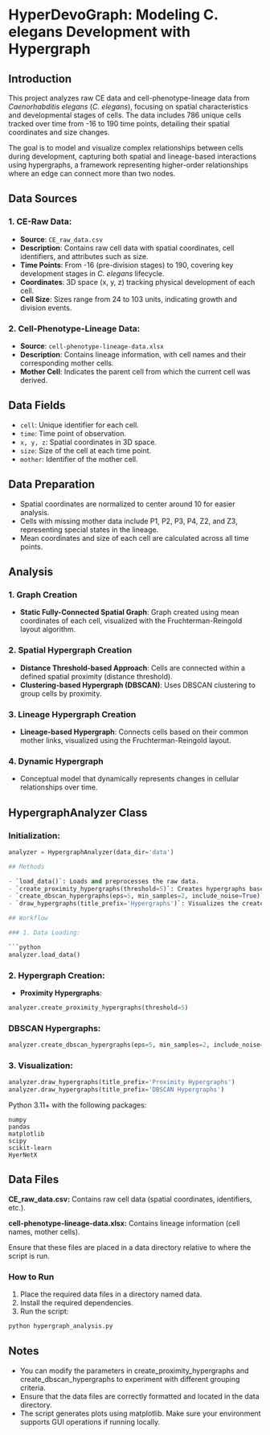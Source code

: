 # HyperDevoGraph: Modeling C. elegans Development with Hypergraph

## Introduction

This project analyzes raw CE data and cell-phenotype-lineage data from _Caenorhabditis elegans_ (_C. elegans_), focusing on spatial characteristics and developmental stages of cells. The data includes 786 unique cells tracked over time from -16 to 190 time points, detailing their spatial coordinates and size changes. 

The goal is to model and visualize complex relationships between cells during development, capturing both spatial and lineage-based interactions using hypergraphs, a framework representing higher-order relationships where an edge can connect more than two nodes.

## Data Sources

### 1. CE-Raw Data:
- **Source**: `CE_raw_data.csv`
- **Description**: Contains raw cell data with spatial coordinates, cell identifiers, and attributes such as size.
- **Time Points**: From -16 (pre-division stages) to 190, covering key development stages in _C. elegans_ lifecycle.
- **Coordinates**: 3D space (x, y, z) tracking physical development of each cell.
- **Cell Size**: Sizes range from 24 to 103 units, indicating growth and division events.

### 2. Cell-Phenotype-Lineage Data:
- **Source**: `cell-phenotype-lineage-data.xlsx`
- **Description**: Contains lineage information, with cell names and their corresponding mother cells.
- **Mother Cell**: Indicates the parent cell from which the current cell was derived.

## Data Fields
- `cell`: Unique identifier for each cell.
- `time`: Time point of observation.
- `x, y, z`: Spatial coordinates in 3D space.
- `size`: Size of the cell at each time point.
- `mother`: Identifier of the mother cell.

## Data Preparation
- Spatial coordinates are normalized to center around 10 for easier analysis.
- Cells with missing mother data include P1, P2, P3, P4, Z2, and Z3, representing special states in the lineage.
- Mean coordinates and size of each cell are calculated across all time points.

## Analysis

### 1. **Graph Creation**
- **Static Fully-Connected Spatial Graph**: Graph created using mean coordinates of each cell, visualized with the Fruchterman-Reingold layout algorithm.

### 2. **Spatial Hypergraph Creation**
- **Distance Threshold-based Approach**: Cells are connected within a defined spatial proximity (distance threshold). 
- **Clustering-based Hypergraph (DBSCAN)**: Uses DBSCAN clustering to group cells by proximity.

### 3. **Lineage Hypergraph Creation**
- **Lineage-based Hypergraph**: Connects cells based on their common mother links, visualized using the Fruchterman-Reingold layout.

### 4. **Dynamic Hypergraph**
- Conceptual model that dynamically represents changes in cellular relationships over time.

## HypergraphAnalyzer Class

### Initialization:
```python
analyzer = HypergraphAnalyzer(data_dir='data')

## Methods

- `load_data()`: Loads and preprocesses the raw data.
- `create_proximity_hypergraphs(threshold=5)`: Creates hypergraphs based on a spatial distance threshold.
- `create_dbscan_hypergraphs(eps=5, min_samples=2, include_noise=True)`: Creates DBSCAN clustering hypergraphs based on spatial proximity.
- `draw_hypergraphs(title_prefix='Hypergraphs')`: Visualizes the created hypergraphs.

## Workflow

### 1. Data Loading:

```python
analyzer.load_data()
```

### 2. Hypergraph Creation:

- **Proximity Hypergraphs**:

```python
analyzer.create_proximity_hypergraphs(threshold=5)
```
### DBSCAN Hypergraphs:

```python
analyzer.create_dbscan_hypergraphs(eps=5, min_samples=2, include_noise=True)
```
### 3. Visualization:
```python
analyzer.draw_hypergraphs(title_prefix='Proximity Hypergraphs')
analyzer.draw_hypergraphs(title_prefix='DBSCAN Hypergraphs')
```


Python 3.11+ with the following packages:

    numpy
    pandas
    matplotlib
    scipy
    scikit-learn
    HyerNetX


## Data Files

**CE_raw_data.csv:** Contains raw cell data (spatial coordinates, identifiers, etc.).

**cell-phenotype-lineage-data.xlsx:** Contains lineage information (cell names, mother cells).

Ensure that these files are placed in a data directory relative to where the script is run.

### How to Run

1. Place the required data files in a directory named data.
2. Install the required dependencies.
3. Run the script:
```python
python hypergraph_analysis.py
```

## Notes
- You can modify the parameters in create_proximity_hypergraphs and create_dbscan_hypergraphs to experiment with different grouping criteria.
- Ensure that the data files are correctly formatted and located in the data directory.
- The script generates plots using matplotlib. Make sure your environment supports GUI operations if running locally.






